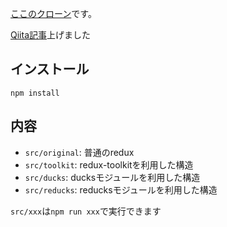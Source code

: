 
[ここのクローン](https://github.com/reduxjs/redux/tree/master/examples/todos)です。

[Qiita記事](https://qiita.com/yutaro-t/items/49bc849db32d76f7ff5c)上げました

## インストール

`npm install`

## 内容

* `src/original`: 普通のredux
* `src/toolkit`: redux-toolkitを利用した構造
* `src/ducks`: ducksモジュールを利用した構造
* `src/reducks`: reducksモジュールを利用した構造

`src/xxx`は`npm run xxx`で実行できます